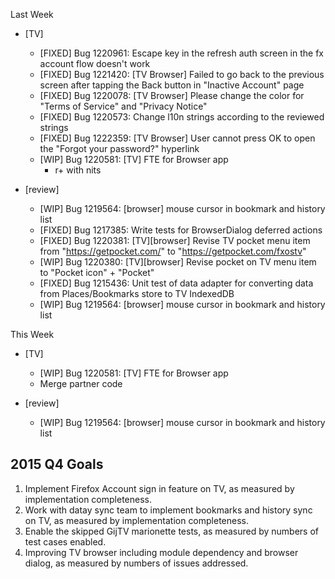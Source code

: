 Last Week

* [TV]
  - [FIXED] Bug 1220961: Escape key in the refresh auth screen in the fx account flow doesn't work
  - [FIXED] Bug 1221420: [TV Browser] Failed to go back to the previous screen after tapping the Back button in "Inactive Account" page
  - [FIXED] Bug 1220078: [TV Browser] Please change the color for "Terms of Service" and "Privacy Notice"
  - [FIXED] Bug 1220573: Change l10n strings according to the reviewed strings
  - [FIXED] Bug 1222359: [TV Browser] User cannot press OK to open the "Forgot your password?" hyperlink
  - [WIP] Bug 1220581: [TV] FTE for Browser app
    - r+ with nits

* [review]
  - [WIP] Bug 1219564: [browser] mouse cursor in bookmark and history list
  - [FIXED] Bug 1217385: Write tests for BrowserDialog deferred actions
  - [FIXED] Bug 1220381: [TV][browser] Revise TV pocket menu item from "https://getpocket.com/" to "https://getpocket.com/fxostv"
  - [WIP] Bug 1220380: [TV][browser] Revise pocket on TV menu item to "Pocket icon" + "Pocket"
  - [FIXED] Bug 1215436: Unit test of data adapter for converting data from Places/Bookmarks store to TV IndexedDB
  - [WIP] Bug 1219564: [browser] mouse cursor in bookmark and history list

This Week

* [TV]
  - [WIP] Bug 1220581: [TV] FTE for Browser app
  - Merge partner code

* [review]
  - [WIP] Bug 1219564: [browser] mouse cursor in bookmark and history list

## 2015 Q4 Goals
1. Implement Firefox Account sign in feature on TV, as measured by implementation completeness.
2. Work with datay sync team to implement bookmarks and history sync on TV, as measured by implementation completeness.
3. Enable the skipped GijTV marionette tests, as measured by numbers of test cases enabled.
4. Improving TV browser including module dependency and browser dialog, as measured by numbers of issues addressed.
